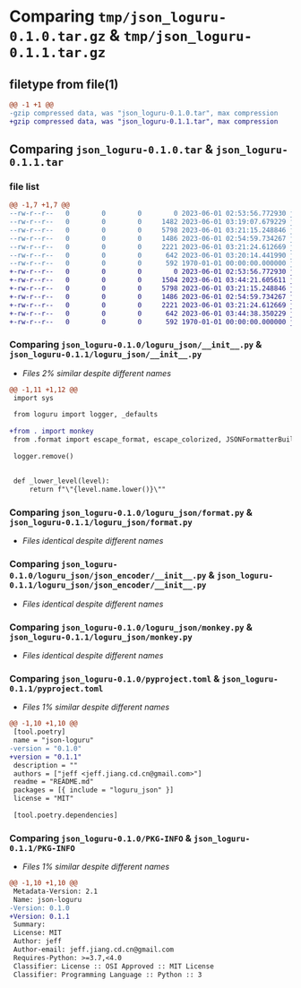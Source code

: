 # Comparing `tmp/json_loguru-0.1.0.tar.gz` & `tmp/json_loguru-0.1.1.tar.gz`

## filetype from file(1)

```diff
@@ -1 +1 @@
-gzip compressed data, was "json_loguru-0.1.0.tar", max compression
+gzip compressed data, was "json_loguru-0.1.1.tar", max compression
```

## Comparing `json_loguru-0.1.0.tar` & `json_loguru-0.1.1.tar`

### file list

```diff
@@ -1,7 +1,7 @@
--rw-r--r--   0        0        0        0 2023-06-01 02:53:56.772930 json_loguru-0.1.0/README.md
--rw-r--r--   0        0        0     1482 2023-06-01 03:19:07.679229 json_loguru-0.1.0/loguru_json/__init__.py
--rw-r--r--   0        0        0     5798 2023-06-01 03:21:15.248846 json_loguru-0.1.0/loguru_json/format.py
--rw-r--r--   0        0        0     1486 2023-06-01 02:54:59.734267 json_loguru-0.1.0/loguru_json/json_encoder/__init__.py
--rw-r--r--   0        0        0     2221 2023-06-01 03:21:24.612669 json_loguru-0.1.0/loguru_json/monkey.py
--rw-r--r--   0        0        0      642 2023-06-01 03:20:14.441990 json_loguru-0.1.0/pyproject.toml
--rw-r--r--   0        0        0      592 1970-01-01 00:00:00.000000 json_loguru-0.1.0/PKG-INFO
+-rw-r--r--   0        0        0        0 2023-06-01 02:53:56.772930 json_loguru-0.1.1/README.md
+-rw-r--r--   0        0        0     1504 2023-06-01 03:44:21.605611 json_loguru-0.1.1/loguru_json/__init__.py
+-rw-r--r--   0        0        0     5798 2023-06-01 03:21:15.248846 json_loguru-0.1.1/loguru_json/format.py
+-rw-r--r--   0        0        0     1486 2023-06-01 02:54:59.734267 json_loguru-0.1.1/loguru_json/json_encoder/__init__.py
+-rw-r--r--   0        0        0     2221 2023-06-01 03:21:24.612669 json_loguru-0.1.1/loguru_json/monkey.py
+-rw-r--r--   0        0        0      642 2023-06-01 03:44:38.350229 json_loguru-0.1.1/pyproject.toml
+-rw-r--r--   0        0        0      592 1970-01-01 00:00:00.000000 json_loguru-0.1.1/PKG-INFO
```

### Comparing `json_loguru-0.1.0/loguru_json/__init__.py` & `json_loguru-0.1.1/loguru_json/__init__.py`

 * *Files 2% similar despite different names*

```diff
@@ -1,11 +1,12 @@
 import sys
 
 from loguru import logger, _defaults
 
+from . import monkey
 from .format import escape_format, escape_colorized, JSONFormatterBuilder
 
 logger.remove()
 
 
 def _lower_level(level):
     return f"\"{level.name.lower()}\""
```

### Comparing `json_loguru-0.1.0/loguru_json/format.py` & `json_loguru-0.1.1/loguru_json/format.py`

 * *Files identical despite different names*

### Comparing `json_loguru-0.1.0/loguru_json/json_encoder/__init__.py` & `json_loguru-0.1.1/loguru_json/json_encoder/__init__.py`

 * *Files identical despite different names*

### Comparing `json_loguru-0.1.0/loguru_json/monkey.py` & `json_loguru-0.1.1/loguru_json/monkey.py`

 * *Files identical despite different names*

### Comparing `json_loguru-0.1.0/pyproject.toml` & `json_loguru-0.1.1/pyproject.toml`

 * *Files 1% similar despite different names*

```diff
@@ -1,10 +1,10 @@
 [tool.poetry]
 name = "json-loguru"
-version = "0.1.0"
+version = "0.1.1"
 description = ""
 authors = ["jeff <jeff.jiang.cd.cn@gmail.com>"]
 readme = "README.md"
 packages = [{ include = "loguru_json" }]
 license = "MIT"
 
 [tool.poetry.dependencies]
```

### Comparing `json_loguru-0.1.0/PKG-INFO` & `json_loguru-0.1.1/PKG-INFO`

 * *Files 1% similar despite different names*

```diff
@@ -1,10 +1,10 @@
 Metadata-Version: 2.1
 Name: json-loguru
-Version: 0.1.0
+Version: 0.1.1
 Summary: 
 License: MIT
 Author: jeff
 Author-email: jeff.jiang.cd.cn@gmail.com
 Requires-Python: >=3.7,<4.0
 Classifier: License :: OSI Approved :: MIT License
 Classifier: Programming Language :: Python :: 3
```

